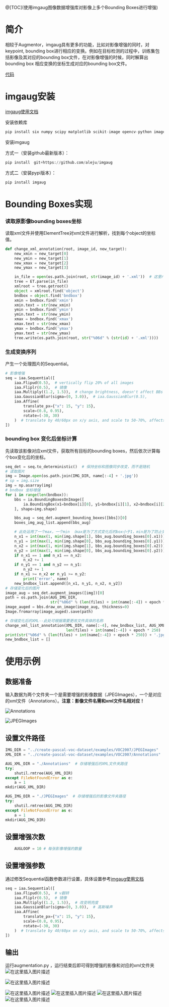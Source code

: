 @[TOC](使用imgaug图像数据增强库对影像上多个Bounding Boxes进行增强)

# 简介

相较于Augmentor，imgaug具有更多的功能，比如对影像增强的同时，对keypoint, bounding box进行相应的变换。例如在目标检测的过程中，训练集包括影像及其对应的bounding box文件，在对影像增强的时候，同时解算出bounding box 相应变换的坐标生成对应的bounding box文件。

[代码](https://github.com/mickkky/XML-Augment.git)
# imgaug安装

[imgaug使用文档](https://imgaug.readthedocs.io/en/latest/index.html)

安装依赖库

```Python
pip install six numpy scipy matplotlib scikit-image opencv-python imageio
```

安装imgaug

方式一（安装github最新版本）：

```python
pip install　git+https://github.com/aleju/imgaug
```

方式二（安装pypi版本）：

```python
pip install imgaug
```

# Bounding Boxes实现

### 读取原影像bounding boxes坐标

读取xml文件并使用ElementTree对xml文件进行解析，找到每个object的坐标值。

```python
def change_xml_annotation(root, image_id, new_target):
    new_xmin = new_target[0]
    new_ymin = new_target[1]
    new_xmax = new_target[2]
    new_ymax = new_target[3]

    in_file = open(os.path.join(root, str(image_id) + '.xml'))  # 这里root分别由两个意思
    tree = ET.parse(in_file)
    xmlroot = tree.getroot()
    object = xmlroot.find('object')
    bndbox = object.find('bndbox')
    xmin = bndbox.find('xmin')
    xmin.text = str(new_xmin)
    ymin = bndbox.find('ymin')
    ymin.text = str(new_ymin)
    xmax = bndbox.find('xmax')
    xmax.text = str(new_xmax)
    ymax = bndbox.find('ymax')
    ymax.text = str(new_ymax)
    tree.write(os.path.join(root, str("%06d" % (str(id) + '.xml'))))
```

### 生成变换序列

产生一个处理图片的Sequential。

```python
# 影像增强
seq = iaa.Sequential([
    iaa.Flipud(0.5),  # vertically flip 20% of all images
    iaa.Fliplr(0.5),  # 镜像
    iaa.Multiply((1.2, 1.5)),  # change brightness, doesn't affect BBs
    iaa.GaussianBlur(sigma=(0, 3.0)),  # iaa.GaussianBlur(0.5),
    iaa.Affine(
        translate_px={"x": 15, "y": 15},
        scale=(0.8, 0.95),
        rotate=(-30, 30)
    )  # translate by 40/60px on x/y axis, and scale to 50-70%, affects BBs
])
```

### bounding box 变化后坐标计算

先读取该影像对应xml文件，获取所有目标的bounding boxes，然后依次计算每个box变化后的坐标。

```python
seq_det = seq.to_deterministic()  # 保持坐标和图像同步改变，而不是随机
# 读取图片
img = Image.open(os.path.join(IMG_DIR, name[:-4] + '.jpg'))
# sp = img.size
img = np.asarray(img)
# bndbox 坐标增强
for i in range(len(bndbox)):
    bbs = ia.BoundingBoxesOnImage([
        ia.BoundingBox(x1=bndbox[i][0], y1=bndbox[i][1], x2=bndbox[i][2], y2=bndbox[i][3]),
    ], shape=img.shape)

    bbs_aug = seq_det.augment_bounding_boxes([bbs])[0]
    boxes_img_aug_list.append(bbs_aug)

    # 此处运用了一个max，一个min （max是为了方式变化后的box小于1，min是为了防止变化后的box的坐标超出图片，在做faster r-cnn训练的时候，box的坐标会减1，若坐标小于1,就会报错，当然超出图像范围也会报错）
    n_x1 = int(max(1, min(img.shape[1], bbs_aug.bounding_boxes[0].x1)))
    n_y1 = int(max(1, min(img.shape[0], bbs_aug.bounding_boxes[0].y1)))
    n_x2 = int(max(1, min(img.shape[1], bbs_aug.bounding_boxes[0].x2)))
    n_y2 = int(max(1, min(img.shape[0], bbs_aug.bounding_boxes[0].y2)))
    if n_x1 == 1 and n_x1 == n_x2:
        n_x2 += 1
    if n_y1 == 1 and n_y2 == n_y1:
        n_y2 += 1
    if n_x1 >= n_x2 or n_y1 >= n_y2:
        print('error', name)
    new_bndbox_list.append([n_x1, n_y1, n_x2, n_y2])
# 存储变化后的图片
image_aug = seq_det.augment_images([img])[0]
path = os.path.join(AUG_IMG_DIR,
                    str("%06d" % (len(files) + int(name[:-4]) + epoch * 250)) + '.jpg')
image_auged = bbs.draw_on_image(image_aug, thickness=0)
Image.fromarray(image_auged).save(path)

# 存储变化后的XML--此处可根据需要更改文件具体的名称
change_xml_list_annotation(XML_DIR, name[:-4], new_bndbox_list, AUG_XML_DIR,
                           len(files) + int(name[:-4]) + epoch * 250)
print(str("%06d" % (len(files) + int(name[:-4]) + epoch * 250)) + '.jpg')
new_bndbox_list = []
```

# 使用示例

## 数据准备

输入数据为两个文件夹一个是需要增强的影像数据（JPEGImages），一个是对应的xml文件（Annotations）。**注意：影像文件名需和xml文件名相对应！**

![Annotations](https://img-blog.csdnimg.cn/20181125152842316.png?x-oss-process=image/watermark,type_ZmFuZ3poZW5naGVpdGk,shadow_10,text_aHR0cHM6Ly9ibG9nLmNzZG4ubmV0L2Nvb29vMGw=,size_16,color_FFFFFF,t_70)

![JPEGImages](https://img-blog.csdnimg.cn/20181125152918559.png?x-oss-process=image/watermark,type_ZmFuZ3poZW5naGVpdGk,shadow_10,text_aHR0cHM6Ly9ibG9nLmNzZG4ubmV0L2Nvb29vMGw=,size_16,color_FFFFFF,t_70)

## 设置文件路径

```python
IMG_DIR = "../create-pascal-voc-dataset/examples/VOC2007/JPEGImages"
XML_DIR = "../create-pascal-voc-dataset/examples/VOC2007/Annotations"

AUG_XML_DIR = "./Annotations"  # 存储增强后的XML文件夹路径
try:
    shutil.rmtree(AUG_XML_DIR)
except FileNotFoundError as e:
    a = 1
mkdir(AUG_XML_DIR)

AUG_IMG_DIR = "./JPEGImages"  # 存储增强后的影像文件夹路径
try:
    shutil.rmtree(AUG_IMG_DIR)
except FileNotFoundError as e:
    a = 1
mkdir(AUG_IMG_DIR)
```



## 设置增强次数

```python
    AUGLOOP = 10 # 每张影像增强的数量
```

## 设置增强参数

通过修改Sequential函数参数进行设置，具体设置参考[imgaug使用文档](https://imgaug.readthedocs.io/en/latest/index.html)

```python
seq = iaa.Sequential([
    iaa.Flipud(0.5),  # v翻转
    iaa.Fliplr(0.5),  # 镜像
    iaa.Multiply((1.2, 1.5)),  # 改变明亮度
    iaa.GaussianBlur(sigma=(0, 3.0)),  # 高斯噪声
    iaa.Affine(
        translate_px={"x": 15, "y": 15},
        scale=(0.8, 0.95),
        rotate=(-30, 30)
    )  # translate by 40/60px on x/y axis, and scale to 50-70%, affects BBs
])
```



## 输出

运行augmentation.py ，运行结束后即可得到增强的影像和对应的xml文件夹
![在这里插入图片描述](https://img-blog.csdnimg.cn/20181125153058242.png?x-oss-process=image/watermark,type_ZmFuZ3poZW5naGVpdGk,shadow_10,text_aHR0cHM6Ly9ibG9nLmNzZG4ubmV0L2Nvb29vMGw=,size_16,color_FFFFFF,t_70)

![在这里插入图片描述](https://img-blog.csdnimg.cn/20181125153108215.png?x-oss-process=image/watermark,type_ZmFuZ3poZW5naGVpdGk,shadow_10,text_aHR0cHM6Ly9ibG9nLmNzZG4ubmV0L2Nvb29vMGw=,size_16,color_FFFFFF,t_70)

![在这里插入图片描述](https://img-blog.csdnimg.cn/20181125153413445.png?x-oss-process=image/watermark,type_ZmFuZ3poZW5naGVpdGk,shadow_10,text_aHR0cHM6Ly9ibG9nLmNzZG4ubmV0L2Nvb29vMGw=,size_16,color_FFFFFF,t_70)
![在这里插入图片描述](https://img-blog.csdnimg.cn/20181125153425958.png?x-oss-process=image/watermark,type_ZmFuZ3poZW5naGVpdGk,shadow_10,text_aHR0cHM6Ly9ibG9nLmNzZG4ubmV0L2Nvb29vMGw=,size_16,color_FFFFFF,t_70)
![在这里插入图片描述](https://img-blog.csdnimg.cn/20181125153433430.png?x-oss-process=image/watermark,type_ZmFuZ3poZW5naGVpdGk,shadow_10,text_aHR0cHM6Ly9ibG9nLmNzZG4ubmV0L2Nvb29vMGw=,size_16,color_FFFFFF,t_70)
![在这里插入图片描述](https://img-blog.csdnimg.cn/2018112515344467.png?x-oss-process=image/watermark,type_ZmFuZ3poZW5naGVpdGk,shadow_10,text_aHR0cHM6Ly9ibG9nLmNzZG4ubmV0L2Nvb29vMGw=,size_16,color_FFFFFF,t_70)
